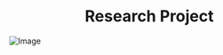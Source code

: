 <center><h1>Research Project</h1></center>

![Image](https://github.com/user-attachments/assets/ef63a983-3503-4bb8-be0a-75c29409d244)
